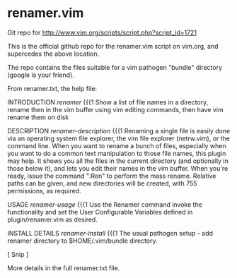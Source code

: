 # renamer.vim
Git repo for http://www.vim.org/scripts/script.php?script_id=1721

This is the official github repo for the renamer.vim script on vim.org, and supercedes the above location.

The repo contains the files suitable for a vim pathogen "bundle" directory (google is your friend).

From renamer.txt, the help file:

INTRODUCTION                                                  *renamer* {{{1
Show a list of file names in a directory, rename then in the vim buffer
using vim editing commands, then have vim rename them on disk

DESCRIPTION                                       *renamer-description* {{{1
Renaming a single file is easily done via an operating system file explorer,
the vim file explorer (netrw.vim), or the command line.  When you want to
rename a bunch of files, especially when you want to do a common text
manipulation to those file names, this plugin may help.  It shows you all
the files in the current directory (and optionally in those below it),
and lets you edit their names in the vim buffer.  When you're ready,
issue the command ":Ren" to perform the mass rename.  Relative paths
can be given, and new directories will be created, with 755 permissions,
as required.

USAGE                                                   *renamer-usage* {{{1
Use the Renamer command invoke the functionality and set the User
Configurable Variables defined in plugin/renamer.vim as desired.

INSTALL DETAILS                                       *renamer-install* {{{1
The usual pathogen setup - add renamer directory to $HOME/.vim/bundle
directory.

[ Snip ]

More details in the full renamer.txt file.
